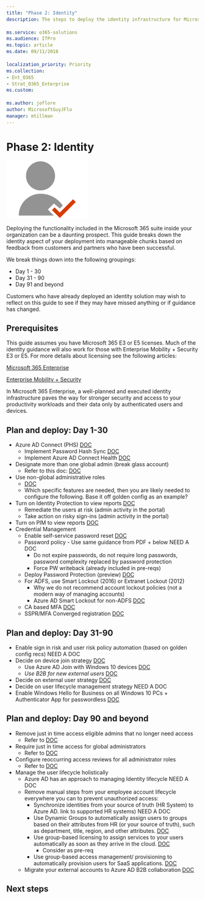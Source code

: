 ```yaml
---
title: "Phase 2: Identity"
description: The steps to deploy the identity infrastructure for Microsoft 365 Enterprise.

ms.service: o365-solutions
ms.audience: ITPro
ms.topic: article
ms.date: 09/11/2018

localization_priority: Priority
ms.collection: 
- Ent_O365
- Strat_O365_Enterprise
ms.custom:

ms.author: joflore
author: MicrosoftGuyJFlo
manager: mtillman
---
```

# Phase 2: Identity

![](./media/deploy-foundation-infrastructure/identity_icon.png)

Deploying the functionality included in the Microsoft 365 suite inside your organization can be a daunting prospect. This guide breaks down the identity aspect of your deployment into manageable chunks based on feedback from customers and partners who have been successful.

We break things down into the following groupings:

* Day 1 - 30
* Day 31 - 90
* Day 91 and beyond

Customers who have already deployed an identity solution may wish to reflect on this guide to see if they may have missed anything or if guidance has changed.

## Prerequisites

This guide assumes you have Microsoft 365 E3 or E5 licenses. Much of the identity guidance will also work for those with Enterprise Mobility + Security E3 or E5. For more details about licensing see the following articles:

[Microsoft 365 Enterprise](https://www.microsoft.com/licensing/product-licensing/microsoft-365-enterprise.aspx)

[Enterprise Mobility + Security](https://www.microsoft.com/licensing/product-licensing/enterprise-mobility-security.aspx)

In Microsoft 365 Enterprise, a well-planned and executed identity infrastructure paves the way for stronger security and access to your productivity workloads and their data only by authenticated users and devices.

## Plan and deploy: Day 1-30

* Azure AD Connect (PHS) [DOC](/azure/active-directory/connect/active-directory-aadconnect#install-azure-ad-connect)
   * Implement Password Hash Sync [DOC](/azure/active-directory/connect/active-directory-aadconnectsync-implement-password-hash-synchronization)
   * Implement Azure AD Connect Health [DOC](/azure/active-directory/connect-health/active-directory-aadconnect-health)
* Designate more than one global admin (break glass account)
   * Refer to this doc: [DOC](/azure/active-directory/users-groups-roles/directory-emergency-access)
* Use non-global administrative roles
   * [DOC](/azure/active-directory/users-groups-roles/directory-assign-admin-roles)
   * Which specific features are needed, then you are likely needed to configure the following. Base it off golden config as an example?
* Turn on Identity Protection to view reports [DOC](/azure/active-directory/identity-protection/enable)
   * Remediate the users at risk (admin activity in the portal)
   * Take action on risky sign-ins (admin activity in the portal)
* Turn on PIM to view reports [DOC](/azure/active-directory/privileged-identity-management/pim-getting-started)
* Credential Management
   * Enable self-service password reset [DOC](/azure/active-directory/authentication/quickstart-sspr)
   * Password policy - Use same guidance from PDF + below NEED A DOC
      * Do not expire passwords, do not require long passwords, password complexity replaced by password protection
      * Force PW writeback (already included in pre-reqs)
   * Deploy Password Protection (preview) [DOC](/azure/active-directory/authentication/concept-password-ban-bad)
   * For ADFS, use Smart Lockout (2016) or Extranet Lockout (2012)
      * Why we do not recommend account lockout policies (not a modern way of managing accounts)
      * Azure AD Smart Lockout for non-ADFS [DOC](/azure/active-directory/authentication/howto-password-smart-lockout)
   * CA based MFA [DOC](/azure/active-directory/authentication/howto-mfa-getstarted)
   * SSPR/MFA Converged registration [DOC](/azure/active-directory/authentication/concept-registration-mfa-sspr-converged)

## Plan and deploy: Day 31-90

* Enable sign in risk and user risk policy automation (based on golden config recs) NEED A DOC
* Decide on device join strategy [DOC](/azure/active-directory/devices/overview)
   * Use Azure AD Join with Windows 10 devices [DOC](/azure/active-directory/devices/azuread-joined-devices-frx)
   * *Use B2B for new external users* [DOC](/azure/active-directory/b2b/add-user-without-invite)
* Decide on external user strategy [DOC](/azure/active-directory/b2b/what-is-b2b)
* Decide on user lifecycle management strategy NEED A DOC
* Enable Windows Hello for Business on all Windows 10 PCs + Authenticator App for passwordless [DOC](/windows/security/identity-protection/hello-for-business/hello-identity-verification)

## Plan and deploy: Day 90 and beyond

* Remove just in time access eligible admins that no longer need access
   * Refer to [DOC](/azure/active-directory/privileged-identity-management/pim-how-to-add-role-to-user)
* Require just in time access for global administrators
   * Refer to [DOC](/azure/active-directory/privileged-identity-management/pim-how-to-add-role-to-user)
* Configure reoccurring access reviews for all administrator roles
   * Refer to [DOC](/azure/active-directory/privileged-identity-management/pim-how-to-start-security-review)
* Manage the user lifecycle holistically
   * Azure AD has an approach to managing Identity lifecycle NEED A DOC
   * Remove manual steps from your employee account lifecycle everywhere you can to prevent unauthorized access:
      * Synchronize identities from your source of truth (HR System) to Azure AD. link to supported HR systems) NEED A DOC
      * Use Dynamic Groups to automatically assign users to groups based on their attributes from HR (or your source of truth), such as department, title, region, and other attributes. [DOC](/azure/active-directory/users-groups-roles/groups-dynamic-membership)
      * Use group-based licensing to assign services to your users automatically as soon as they arrive in the cloud. [DOC](/azure/active-directory/users-groups-roles/licensing-groups-assign)
         * Consider as pre-req
      * Use group-based access management/ provisioning to automatically provision users for SaaS applications. [DOC](/azure/active-directory/manage-apps/what-is-access-management)
   * Migrate your external accounts to Azure AD B2B collaboration [DOC](/azure/active-directory/b2b/hybrid-cloud-to-on-premises)

## Next steps
